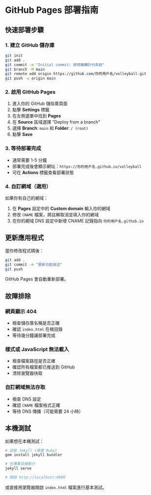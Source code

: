 # GitHub Pages 部署指南

## 快速部署步驟

### 1. 建立 GitHub 儲存庫
```bash
git init
git add .
git commit -m "Initial commit: 排球輪轉計分系統"
git branch -M main
git remote add origin https://github.com/你的用戶名/volleyball.git
git push -u origin main
```

### 2. 啟用 GitHub Pages
1. 進入你的 GitHub 儲存庫頁面
2. 點擊 **Settings** 標籤
3. 在左側選單中找到 **Pages**
4. 在 **Source** 區域選擇 "Deploy from a branch"
5. 選擇 **Branch**: `main` 和 **Folder**: `/ (root)`
6. 點擊 **Save**

### 3. 等待部署完成
- 通常需要 1-5 分鐘
- 部署完成後會顯示網址：`https://你的用戶名.github.io/volleyball`
- 可在 **Actions** 標籤查看部署狀態

### 4. 自訂網域（選用）
如果你有自己的網域：
1. 在 **Pages** 設定中的 **Custom domain** 輸入你的網域
2. 修改 `CNAME` 檔案，將註解取消並填入你的網域
3. 在你的網域 DNS 設定中新增 CNAME 記錄指向 `你的用戶名.github.io`

## 更新應用程式

當你修改程式碼後：
```bash
git add .
git commit -m "更新功能描述"
git push
```

GitHub Pages 會自動重新部署。

## 故障排除

### 網頁顯示 404
- 檢查儲存庫名稱是否正確
- 確認 `index.html` 在根目錄
- 等待幾分鐘讓部署完成

### 樣式或 JavaScript 無法載入
- 檢查檔案路徑是否正確
- 確認所有檔案都已推送到 GitHub
- 清除瀏覽器快取

### 自訂網域無法存取
- 檢查 DNS 設定
- 確認 `CNAME` 檔案格式正確
- 等待 DNS 傳播（可能需要 24 小時）

## 本機測試

如果想在本機測試：
```bash
# 安裝 Jekyll (需要 Ruby)
gem install jekyll bundler

# 在專案目錄執行
jekyll serve

# 開啟 http://localhost:4000
```

或直接用瀏覽器開啟 `index.html` 檔案進行基本測試。


